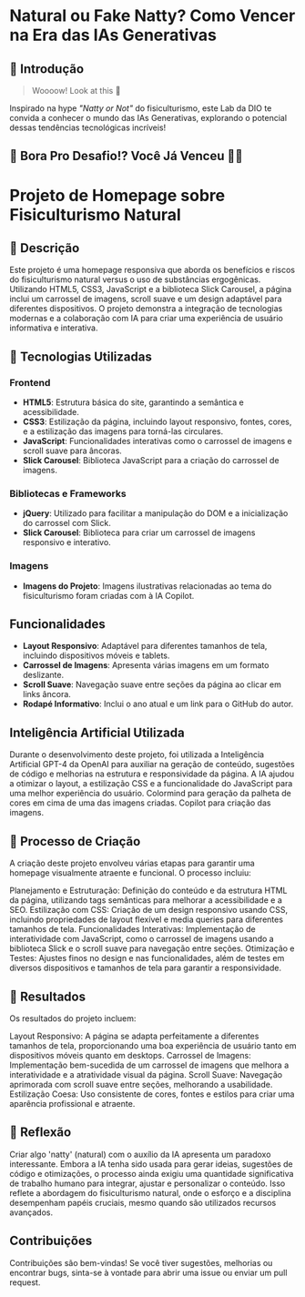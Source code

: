 # Natural ou Fake Natty? Como Vencer na Era das IAs Generativas

## 🚀 Introdução

> Woooow! Look at this 👀

Inspirado na hype _"Natty or Not"_ do fisiculturismo, este Lab da DIO te convida a conhecer o mundo das IAs Generativas, explorando o potencial dessas tendências tecnológicas incríveis!

## 🎯 Bora Pro Desafio!? Você Já Venceu 💪🤓


# Projeto de Homepage sobre Fisiculturismo Natural

## 📒 Descrição
Este projeto é uma homepage responsiva que aborda os benefícios e riscos do fisiculturismo natural versus o uso de substâncias ergogênicas. Utilizando HTML5, CSS3, JavaScript e a biblioteca Slick Carousel, a página inclui um carrossel de imagens, scroll suave e um design adaptável para diferentes dispositivos. O projeto demonstra a integração de tecnologias modernas e a colaboração com IA para criar uma experiência de usuário informativa e interativa.

## 🤖 Tecnologias Utilizadas

### Frontend

- **HTML5**: Estrutura básica do site, garantindo a semântica e acessibilidade.
- **CSS3**: Estilização da página, incluindo layout responsivo, fontes, cores, e a estilização das imagens para torná-las circulares.
- **JavaScript**: Funcionalidades interativas como o carrossel de imagens e scroll suave para âncoras.
- **Slick Carousel**: Biblioteca JavaScript para a criação do carrossel de imagens.

### Bibliotecas e Frameworks

- **jQuery**: Utilizado para facilitar a manipulação do DOM e a inicialização do carrossel com Slick.
- **Slick Carousel**: Biblioteca para criar um carrossel de imagens responsivo e interativo.

### Imagens

- **Imagens do Projeto**: Imagens ilustrativas relacionadas ao tema do fisiculturismo foram criadas com à IA Copilot.

## Funcionalidades

- **Layout Responsivo**: Adaptável para diferentes tamanhos de tela, incluindo dispositivos móveis e tablets.
- **Carrossel de Imagens**: Apresenta várias imagens em um formato deslizante.
- **Scroll Suave**: Navegação suave entre seções da página ao clicar em links âncora.
- **Rodapé Informativo**: Inclui o ano atual e um link para o GitHub do autor.

## Inteligência Artificial Utilizada
Durante o desenvolvimento deste projeto, foi utilizada a Inteligência Artificial GPT-4 da OpenAI para auxiliar na geração de conteúdo, sugestões de código e melhorias na estrutura e responsividade da página. A IA ajudou a otimizar o layout, a estilização CSS e a funcionalidade do JavaScript para uma melhor experiência do usuário.
Colormind para geração da palheta de cores em cima de uma das imagens criadas.
Copilot para criação das imagens.



## 🧐 Processo de Criação

A criação deste projeto envolveu várias etapas para garantir uma homepage visualmente atraente e funcional. O processo incluiu:

Planejamento e Estruturação: Definição do conteúdo e da estrutura HTML da página, utilizando tags semânticas para melhorar a acessibilidade e a SEO.
Estilização com CSS: Criação de um design responsivo usando CSS, incluindo propriedades de layout flexível e media queries para diferentes tamanhos de tela.
Funcionalidades Interativas: Implementação de interatividade com JavaScript, como o carrossel de imagens usando a biblioteca Slick e o scroll suave para navegação entre seções.
Otimização e Testes: Ajustes finos no design e nas funcionalidades, além de testes em diversos dispositivos e tamanhos de tela para garantir a responsividade.

## 🚀 Resultados
Os resultados do projeto incluem:

Layout Responsivo: A página se adapta perfeitamente a diferentes tamanhos de tela, proporcionando uma boa experiência de usuário tanto em dispositivos móveis quanto em desktops.
Carrossel de Imagens: Implementação bem-sucedida de um carrossel de imagens que melhora a interatividade e a atratividade visual da página.
Scroll Suave: Navegação aprimorada com scroll suave entre seções, melhorando a usabilidade.
Estilização Coesa: Uso consistente de cores, fontes e estilos para criar uma aparência profissional e atraente.

## 💭 Reflexão 
Criar algo 'natty' (natural) com o auxílio da IA apresenta um paradoxo interessante. Embora a IA tenha sido usada para gerar ideias, sugestões de código e otimizações, o processo ainda exigiu uma quantidade significativa de trabalho humano para integrar, ajustar e personalizar o conteúdo. Isso reflete a abordagem do fisiculturismo natural, onde o esforço e a disciplina desempenham papéis cruciais, mesmo quando são utilizados recursos avançados.

## Contribuições
Contribuições são bem-vindas! Se você tiver sugestões, melhorias ou encontrar bugs, sinta-se à vontade para abrir uma issue ou enviar um pull request.





